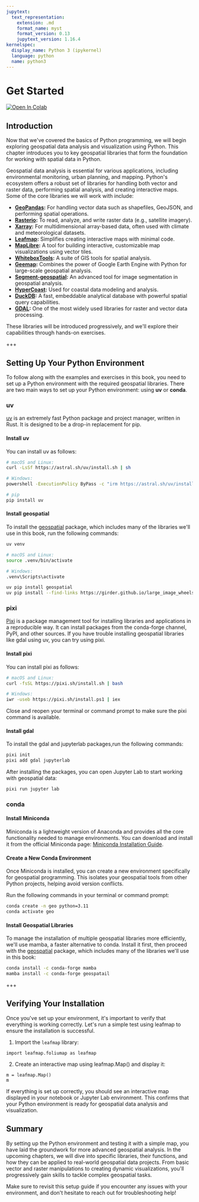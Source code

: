 ```yaml
---
jupytext:
  text_representation:
    extension: .md
    format_name: myst
    format_version: 0.13
    jupytext_version: 1.16.4
kernelspec:
  display_name: Python 3 (ipykernel)
  language: python
  name: python3
---
```


# Get Started

[![Open In Colab](https://colab.research.google.com/assets/colab-badge.svg)](https://colab.research.google.com/github/giswqs/geog-510/blob/main/book/geospatial/get_started.ipynb)

## Introduction

Now that we've covered the basics of Python programming, we will begin exploring geospatial data analysis and visualization using Python. This chapter introduces you to key geospatial libraries that form the foundation for working with spatial data in Python.

Geospatial data analysis is essential for various applications, including environmental monitoring, urban planning, and mapping. Python's ecosystem offers a robust set of libraries for handling both vector and raster data, performing spatial analysis, and creating interactive maps. Some of the core libraries we will work with include:

- **[GeoPandas](https://geopandas.org):** For handling vector data such as shapefiles, GeoJSON, and performing spatial operations.
- **[Rasterio](https://rasterio.readthedocs.io):** To read, analyze, and write raster data (e.g., satellite imagery).
- **[Xarray](https://xarray.pydata.org):** For multidimensional array-based data, often used with climate and meteorological datasets.
- **[Leafmap](https://leafmap.org):** Simplifies creating interactive maps with minimal code.
- **[MapLibre](https://eodagmbh.github.io/py-maplibregl/):** A tool for building interactive, customizable map visualizations using vector tiles.
- **[WhiteboxTools](https://github.com/jblindsay/whitebox-tools):** A suite of GIS tools for spatial analysis.
- **[Geemap](https://geemap.org):** Combines the power of Google Earth Engine with Python for large-scale geospatial analysis.
- **[Segment-geospatial](https://samgeo.gishub.org):** An advanced tool for image segmentation in geospatial analysis.
- **[HyperCoast](https://hypercoast.org):** Used for coastal data modeling and analysis.
- **[DuckDB](https://duckdb.org):** A fast, embeddable analytical database with powerful spatial query capabilities.
- **[GDAL](https://gdal.org):** One of the most widely used libraries for raster and vector data processing.

These libraries will be introduced progressively, and we'll explore their capabilities through hands-on exercises.

+++

## Setting Up Your Python Environment

To follow along with the examples and exercises in this book, you need to set up a Python environment with the required geospatial libraries. There are two main ways to set up your Python environment: using **uv** or **conda**.

### uv

[uv](https://github.com/astral-sh/uv) is an extremely fast Python package and project manager, written in Rust. It is designed to be a drop-in replacement for pip.

#### Install uv

You can install uv as follows:

```bash
# macOS and Linux:
curl -LsSf https://astral.sh/uv/install.sh | sh

# Windows:
powershell -ExecutionPolicy ByPass -c "irm https://astral.sh/uv/install.ps1 | iex"

# pip
pip install uv
```

#### Install geospatial

To install the [geospatial](https://geospatial.gishub.org) package, which includes many of the libraries we'll use in this book, run the following commands:

```bash
uv venv

# macOS and Linux:
source .venv/bin/activate

# Windows:
.venv\Scripts\activate

uv pip install geospatial
uv pip install --find-links https://girder.github.io/large_image_wheels gdal pyproj
```

### pixi

[Pixi](https://pixi.sh) is a package management tool for installing libraries and applications in a reproducible way. It can install packages from the conda-forge channel, PyPI, and other sources. If you have trouble installing geospatial libraries like gdal using uv, you can try using pixi.

#### Install pixi

You can install pixi as follows:

```bash
# macOS and Linux:
curl -fsSL https://pixi.sh/install.sh | bash

# Windows:
iwr -useb https://pixi.sh/install.ps1 | iex
```

Close and reopen your terminal or command prompt to make sure the pixi command is available.

#### Install gdal

To install the gdal and jupyterlab packages,run the following commands:

```bash
pixi init
pixi add gdal jupyterlab
```

After installing the packages, you can open Jupyter Lab to start working with geospatial data:

```bash
pixi run jupyter lab
```

### conda

#### Install Miniconda

Miniconda is a lightweight version of Anaconda and provides all the core functionality needed to manage environments. You can download and install it from the official Miniconda page: [Miniconda Installation Guide](https://docs.anaconda.com/miniconda).

#### Create a New Conda Environment

Once Miniconda is installed, you can create a new environment specifically for geospatial programming. This isolates your geospatial tools from other Python projects, helping avoid version conflicts.

Run the following commands in your terminal or command prompt:

```bash
conda create -n geo python=3.11
conda activate geo
```

#### Install Geospatial Libraries

To manage the installation of multiple geospatial libraries more efficiently, we'll use mamba, a faster alternative to conda. Install it first, then proceed with the [geospatial](https://geospatial.gishub.org) package, which includes many of the libraries we'll use in this book:

```bash
conda install -c conda-forge mamba
mamba install -c conda-forge geospatail
```

+++

## Verifying Your Installation

Once you've set up your environment, it's important to verify that everything is working correctly. Let's run a simple test using leafmap to ensure the installation is successful.

1. Import the `leafmap` library:

```{code-cell} ipython3
import leafmap.foliumap as leafmap
```

2. Create an interactive map using leafmap.Map() and display it:

```{code-cell} ipython3
m = leafmap.Map()
m
```

If everything is set up correctly, you should see an interactive map displayed in your notebook or Jupyter Lab environment. This confirms that your Python environment is ready for geospatial data analysis and visualization.

## Summary

By setting up the Python environment and testing it with a simple map, you have laid the groundwork for more advanced geospatial analysis. In the upcoming chapters, we will dive into specific libraries, their functions, and how they can be applied to real-world geospatial data projects. From basic vector and raster manipulations to creating dynamic visualizations, you'll progressively gain skills to tackle complex geospatial tasks.

Make sure to revisit this setup guide if you encounter any issues with your environment, and don't hesitate to reach out for troubleshooting help!

